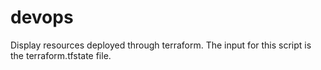 # devops

Display resources deployed through terraform.
The input for this script is the terraform.tfstate file.
